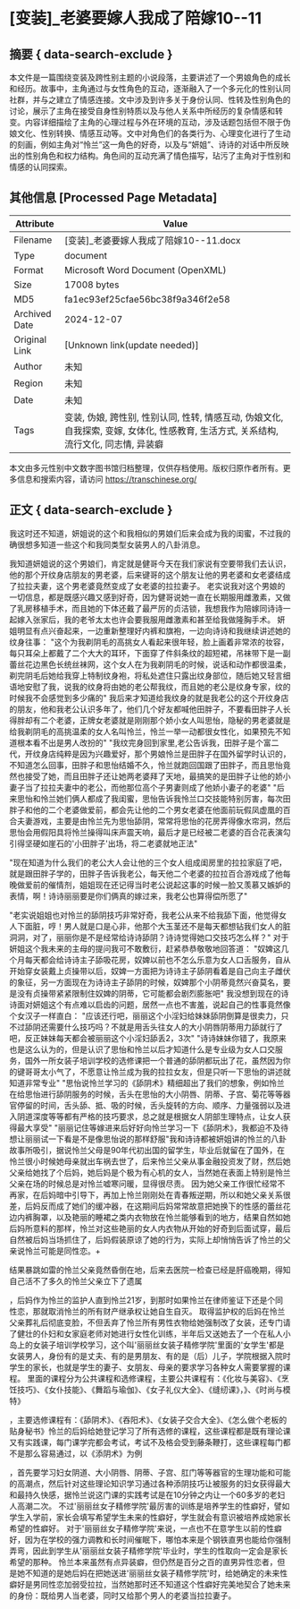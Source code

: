 # [变装]_老婆要嫁人我成了陪嫁10--11



## 摘要  { data-search-exclude }

<!-- tcd_abstract -->
本文件是一篇围绕变装及跨性别主题的小说段落，主要讲述了一个男娘角色的成长和经历。故事中，主角通过与女性角色的互动，逐渐融入了一个多元化的性别认同社群，并与之建立了情感连接。文中涉及到许多关于身份认同、性转及性别角色的讨论，展示了主角在接受自身性别特质以及与他人关系中所经历的复杂情感和转变。内容详细描绘了主角的心理过程与外在环境的互动，涉及话题包括但不限于伪娘文化、性别转换、情感互动等。文中对角色们的各类行为、心理变化进行了生动的刻画，例如主角对“怜兰”这一角色的好奇，以及与“妍姐”、诗诗的对话中所反映出的性别角色和权力结构。角色间的互动充满了情色描写，玷污了主角对于性别和情感的认同探索。

<!-- tcd_abstract_end -->

## 其他信息 [Processed Page Metadata]

| Attribute       | Value                                  |
|-----------------|----------------------------------------|
| Filename        | [变装]_老婆要嫁人我成了陪嫁10--11.docx                             |
| Type            | document                                 |
| Format          | Microsoft Word Document (OpenXML)                               |
| Size            | 17008 bytes                           |
| MD5             | fa1ec93ef25cfae56bc38f9a346f2e58                                  |
| Archived Date   | 2024-12-07                             |
| Original Link   | [Unknown link(update needed)]                         |
| Author          | 未知                               |
| Region          | 未知                               |
| Date            | 未知                                 |
| Tags            | 变装, 伪娘, 跨性别, 性别认同, 性转, 情感互动, 伪娘文化, 自我探索, 变嫁, 女体化, 性感教育, 生活方式, 关系结构, 流行文化, 同志情, 异装癖                                 |

本文由多元性别中文数字图书馆归档整理，仅供存档使用。版权归原作者所有。更多信息和搜索内容，请访问 <https://transchinese.org/>


## 正文 { data-search-exclude }

<!-- tcd_main_text -->
我这时还不知道，妍姐说的这个和我相似的男娘们后来会成为我的闺蜜，不过我的确很想多知道一些这个和我同类型女装男人的八卦消息。

我知道妍姐说的这个男娘们，肯定就是健哥今天在我们家说有空要带我们去认识，他的那个开纹身店朋友的男老婆，后来键哥的这个朋友让他的男老婆和女老婆结成了拉拉夫妻，这个男老婆竟然变成了女老婆的拉拉妻子。 老实说我对这个男娘的一切信息，都是既感兴趣又感到好奇，因为健哥说她一直在长期服用雌激素，又做了乳房移植手术，而且她的下体还戴了最严厉的贞洁锁，我想我作为陪嫁同诗诗一起嫁入张家后，我的老爷太太也许会要我服用雌激素和甚至给我做隆胸手术。 妍姐明显有点兴奋起来，一边重新整理好内裤和旗袍，一边向诗诗和我继续讲述她的纹身往事： "这个为我剃阴毛的高挑女人看起来很年轻，脸上画着非常浓的妆容，每只耳朵上都戴了二个大大的耳环，下面穿了件斜条纹的超短裙，吊袜带下是一副蕾丝花边黑色长统丝袜网，这个女人在为我剃阴毛的时候，说话和动作都很温柔，剃完阴毛后她给我穿上特制纹身袍，将私处遮住只露出纹身部位，随后她又轻言细语地安慰了我，说我的纹身将由她的老公帮我纹，而且她的老公是纹身专家，纹的时候我不会感觉到多少痛的" 我后来才知道给我纹身的就是我老公的这个开纹身店的朋友，他和我老公认识多年了，他们几个好友都喊他田胖子，不要看田胖子人长得胖却有二个老婆，正牌女老婆就是刚刚那个娇小女人叫思怡，隐秘的男老婆就是给我剃阴毛的高挑温柔的女人名叫怜兰，怜兰一举一动都很女性化，如果预先不知道根本看不出是男人改扮的" "我纹完身回到家里,老公告诉我，田胖子是个富二代，开纹身店纯粹是因为兴趣爱好，那个男娘怜兰是田胖子在国外留学时认识的，不知道怎么回事，田胖子和思怡结婚不久，怜兰就跑回国跟了田胖子，而且思怡竟然也接受了她，而且田胖子还让她两老婆拜了天地，最搞笑的是田胖子让他的娇小妻子当了拉拉夫妻中的老公，而他那位高个子男妻则成了他娇小妻子的老婆" "后来思怡和怜兰她们俩人都成了我闺蜜，思怡告诉我怜兰口交技能特别厉害，每次田胖子和他的二个老婆做爱前，都会先让他的二个男女老婆在他面前玩假凤虚凰的百合夫妻游戏，主要是由怜兰先为思怡舔阴，常常将思怡的花房弄得像水帘洞，然后思怡会用假阳具将怜兰操得叫床声震天响，最后才是已经被二老婆的百合花表演勾引得坚硬如崖石的'小田胖子'出场，将二老婆就地正法"

"现在知道为什么我们的老公大人会让他的三个女人组成闺房里的拉拉家庭了吧，就是跟田胖子学的，田胖子告诉我老公，每天他二个老婆的拉拉百合游戏成了他每晚做爱前的催情剂，姐姐现在还记得当时老公说起这事的时候一脸又羡慕又嫉妒的表情，啊！诗诗丽丽要是你们俩真的嫁过来，我老公也算得偿所愿了"

"老实说姐姐也对怜兰的舔阴技巧非常好奇，我老公从来不给我舔下面，他觉得女人下面脏，哼！男人就是口是心非，他那个大玉茎还不是每天都想钻我们女人的脏洞洞，对了，丽丽你是不是经常给诗诗舔阴？诗诗觉得她口交技巧怎么样？" 对于妍姐这个我未来的主母的提问我可不敢敷衍，赶紧恭恭敬敬地回答道： "奴婢这几个月每天都会给诗诗主子舔吸花房，奴婢以前也不怎么乐意为女人口舌服务，自从开始穿女装戴上贞操带以后，奴婢一方面把为诗诗主子舔阴看着是自己向主子雌伏的象征，另一方面现在为诗诗主子舔阴的时候，奴婢那个小阴蒂竟然兴奋莫名，要是没有贞操带紧紧限制住奴婢的阴蒂，它可能都会剧烈膨胀吧" 我没想到现在的诗诗面对妍姐这个有点难以启齿的问题，居然一点也不害羞，说起自己的性事竟然像个女汉子一样直白： "应该还行吧，丽丽这个小淫妇给妹妹舔阴倒算是很卖力，只不过舔阴还需要什么技巧吗？不就是用舌头往女人的大小阴唇阴蒂用力舔就行了吧，反正妹妹每天都会被丽丽这个小淫妇舔丢2，3次" "诗诗妹妹你错了，我原来也是这么认为的，但是认识了思怡和怜兰以后才知道什么是专业级为女人口交服务，国外一所女装子培训学校的选修课把一个普通的舔阴都玩出了花，虽然因为你的键哥哥太小气了，不愿意让怜兰成为我的拉拉女友，但是只听一下思怡的讲述就知道非常专业" "思怡说怜兰学习的《舔阴术》精细超出了我们的想象，例如怜兰在给思怡进行舔阴服务的时候，舌头在思怡的大小阴唇、阴蒂、子宫、菊花等等器官停留的时间，舌头舔、抵、吸的时候，舌头旋转的方向、顺序、力量强弱以及进入阴道深度等等都有严格的技巧要求，总之就是根据女人阴部生理特点，让女人获得最大享受" "丽丽记住等嫁进来后好好向怜兰学习一下《舔阴术》，我都迫不及待想让丽丽试一下看是不是像思怡说的那样舒服"我和诗诗都被妍姐讲的怜兰的八卦故事所吸引，据说怜兰父母是90年代初出国的留学生，毕业后就留在了国外，在怜兰很小时候她母亲就出车祸去世了，后来怜兰父亲从事金融投资发了财，然后她父亲给她找了个后妈，她后妈是个极为有心机的女人，当然她在表面上特别是怜兰父亲在场的时候总是对怜兰嘘寒问暖，显得很尽责。 因为她父亲工作很忙经常不再家，在后妈暗中引导下，再加上怜兰刚刚处在青春叛逆期，所以和她父亲关系很差，后妈反而成了她们的缓冲器，在这期间后妈常常故意把她换下的性感的蕾丝花边内裤胸罩，以及艳丽的睡裙之类内衣物放在怜兰能够看到的地方，结果自然如她后妈所意料的那样，怜兰对这些艳丽的女人内衣物从开始的好奇到后面试穿，最后自然被后妈当场抓住了，后妈假装原谅了她的行为，实际上却悄悄告诉了怜兰的父亲说怜兰可能是同性恋。+

结果暴跳如雷的怜兰父亲竟然昏倒在地，后来去医院一检查已经是肝癌晚期，得知自己活不了多久的怜兰父亲立下了遗属

，后妈作为怜兰的监护人直到怜兰21岁，到那时如果怜兰在律师鉴证下还是个同性恋，那就取消怜兰的所有财产继承权让她自生自灭。 取得监护权的后妈在怜兰父亲葬礼后彻底变脸，不但丢弃了怜兰所有男性衣物给她强制改了女装，还专门请了健壮的仆妇和女家庭老师对她进行女性化训练，半年后又送她去了一个在私人小岛上的女装子培训学校学习，这个叫'丽丽丝女装子精修学院'里面的'女学生'都是女装男人，身份有的是丈夫、有的是男朋友、有的是（后）儿子，学院根据入院时学生的家长，也就是学生的妻子、女朋友、母亲的要求学习各种女人需要掌握的课程。 里面的课程分为公共课程和选修课程，主要公共课程有：《化妆与美容》、《烹饪技巧》、《女仆技能》、《舞蹈与瑜伽》、《女子礼仪大全》、《缝纫课》，》、《时尚与模特》

，主要选修课程有：《舔阴术》、《吞阳术》、《女装子交合大全》、《怎么做个老板的贴身秘书》怜兰的后妈给她登记学习了所有选修的课程，这些课程都是既有理论课又有实践课，每门课学完都会考试，考试不及格会受到藤条鞭打，这些课程每门都不是那么容易通过，以《添阴术》为例

，首先要学习妇女阴道、大小阴唇、阴蒂、子宫、肛门等等器官的生理功能和可能的高潮点，然后针对这些理论知识学习通过各种添阴技巧让被服务的妇女获得最大和最持久快感，据怜兰说这门课的实践考试是在10分钟之内让一个60多岁的老妇人高潮二次。 不过'丽丽丝女子精修学院'最厉害的训练是培养学生的性癖好，譬如学生入学前，家长会填写希望学生未来的性癖好，学生就会有意识被培养成她家长希望的性癖好。 对于'丽丽丝女子精修学院'来说，一点也不在意学生以前的性癖好，因为在学校的强力调教和长时间催眠下，哪怕本来是个钢铁直男也能给你强制弄弯，因此到学生从'丽丽丝女装子精修学院'毕业时，学生的性取向一定会是家长希望的那种。 怜兰本来虽然有点异装癖，但仍然是百分之百的直男异性恋者，但是她不知道的是她后妈在把她送进'丽丽丝女装子精修学院'时，给她确定的未来性癖好是男同性恋加弱受拉拉，当然她那时还不知道这个性癖好完美地契合了她未来的身份：既给男人当老婆，同时又给那个男人的老婆当拉拉妻子。
<!-- tcd_main_text_end -->

